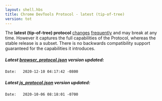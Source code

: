 ```yaml
---
layout: shell.hbs
title: Chrome DevTools Protocol - latest (tip-of-tree)
version: tot
---
```

The **latest (tip-of-tree) protocol** <a href="https://chromium.googlesource.com/chromium/src/+log/master/third_party/blink/renderer/core/inspector/browser_protocol.json">changes</a>
<a href="https://chromium.googlesource.com/v8/v8.git/+log/master/src/inspector/js_protocol.json">frequently</a> and may break at any time.
However it captures the full capabilities of the Protocol, whereas the stable release is a subset.
There is no backwards compatibility support guaranteed for the capabilities it introduces.

<h5 browser>Latest <a
   href="https://chromium.googlesource.com/chromium/src/+log/master/third_party/blink/renderer/core/inspector/browser_protocol.json">browser_protocol.json</a> version updated:</h5>
<code browser>Date:   2020-12-10 04:17:42 -0800
</code>

<h5 js>Latest <a
   href="https://chromium.googlesource.com/v8/v8/+/master/src/inspector/js_protocol.json">js_protocol.json</a> version updated:</h5>
<code js>Date:   2020-10-06 08:18:01 -0700
</code>
